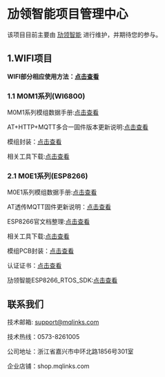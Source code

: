 # 劢领智能项目管理中心

该项目目前主要由 [劢领智能](https://www.mqlinks.com) 进行维护，并期待您的参与。

## 1.WIFI项目

**WIFI部分相应使用方法：[点击查看](https://blog.csdn.net/mqlinks)**

### 1.1 M0M1系列(WI6800)

M0M1系列模组数据手册:[点击查看](/WIFI/M0M1_WI6800/datasheet)

AT+HTTP+MQTT多合一固件版本更新说明:[点击查看](/WIFI/M0M1_WI6800/AT/README.md)

模组封装：[点击查看](/WIFI/M0M1_WI6800/package)

相关工具下载:[点击查看](/WIFI/M0M1_WI6800/tools)

### 2.1 M0E1系列(ESP8266)

M0E1系列模组数据手册:[点击查看](/WIFI/M0E1_ESP8266/datasheet)

AT透传MQTT固件更新说明：[点击查看](/WIFI/M0E1_ESP8266/MQTT/README.md)

ESP8266官文档整理:[点击查看](/WIFI/M0E1_ESP8266/doc)

相关工具下载:[点击查看](/WIFI/M0E1_ESP8266/tools)

模组PCB封装：[点击查看](/WIFI/M0E1_ESP8266/package)

认证证书：[点击查看](/WIFI/M0E1_ESP8266/cert)

劢领智能ESP8266_RTOS_SDK:[点击查看](https://github.com/mqlinks/MYLINKS_ESP8266_RTOS_SDK-2.0.0)

## 联系我们

技术邮箱: support@mqlinks.com

技术热线：0573-8261005

公司地址：浙江省嘉兴市中环北路1856号301室

企业店铺：shop.mqlinks.com
